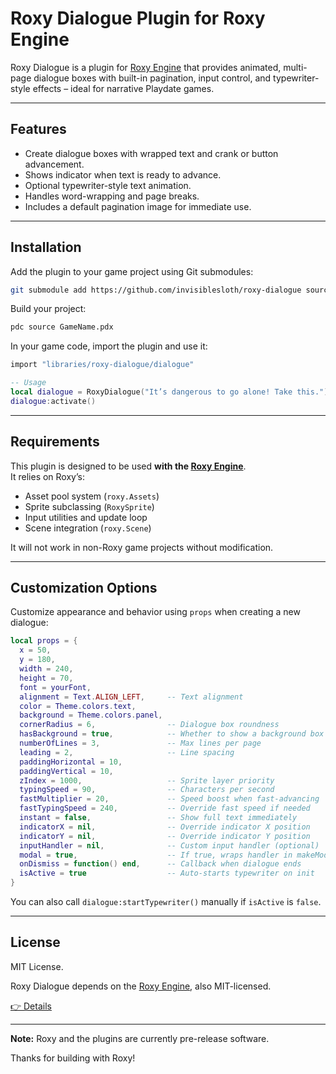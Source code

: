 # Roxy Dialogue Plugin for Roxy Engine

Roxy Dialogue is a plugin for [Roxy Engine](https://github.com/invisiblesloth/roxy-engine) that provides animated, multi-page dialogue boxes with built-in pagination, input control, and typewriter-style effects – ideal for narrative Playdate games.

---

## Features

- Create dialogue boxes with wrapped text and crank or button advancement.
- Shows indicator when text is ready to advance.
- Optional typewriter-style text animation.
- Handles word-wrapping and page breaks.
- Includes a default pagination image for immediate use.

---

## Installation

Add the plugin to your game project using Git submodules:

```bash
git submodule add https://github.com/invisiblesloth/roxy-dialogue source/libraries/roxy-dialogue
````

Build your project:

```bash
pdc source GameName.pdx
```

In your game code, import the plugin and use it:

```lua
import "libraries/roxy-dialogue/dialogue"

-- Usage
local dialogue = RoxyDialogue("It’s dangerous to go alone! Take this.")
dialogue:activate()
```

---

## Requirements

This plugin is designed to be used **with the [Roxy Engine](https://github.com/invisiblesloth/roxy-engine)**.  
It relies on Roxy’s:

- Asset pool system (`roxy.Assets`)
- Sprite subclassing (`RoxySprite`)
- Input utilities and update loop
- Scene integration (`roxy.Scene`)

It will not work in non-Roxy game projects without modification.

---

## Customization Options

Customize appearance and behavior using `props` when creating a new dialogue:

```lua
local props = {
  x = 50,
  y = 180,
  width = 240,
  height = 70,
  font = yourFont,
  alignment = Text.ALIGN_LEFT,     -- Text alignment
  color = Theme.colors.text,
  background = Theme.colors.panel,
  cornerRadius = 6,                -- Dialogue box roundness
  hasBackground = true,            -- Whether to show a background box
  numberOfLines = 3,               -- Max lines per page
  leading = 2,                     -- Line spacing
  paddingHorizontal = 10,
  paddingVertical = 10,
  zIndex = 1000,                   -- Sprite layer priority
  typingSpeed = 90,                -- Characters per second
  fastMultiplier = 20,             -- Speed boost when fast-advancing
  fastTypingSpeed = 240,           -- Override fast speed if needed
  instant = false,                 -- Show full text immediately
  indicatorX = nil,                -- Override indicator X position
  indicatorY = nil,                -- Override indicator Y position
  inputHandler = nil,              -- Custom input handler (optional)
  modal = true,                    -- If true, wraps handler in makeModalHandler()
  onDismiss = function() end,      -- Callback when dialogue ends
  isActive = true                  -- Auto-starts typewriter on init
}
```

You can also call `dialogue:startTypewriter()` manually if `isActive` is `false`.

---

## License

MIT License.

Roxy Dialogue depends on the [Roxy Engine](https://github.com/invisiblesloth/roxy-engine), also MIT-licensed.

[👉 Details](./LICENSE)

---

**Note:** Roxy and the plugins are currently pre-release software.

Thanks for building with Roxy!
